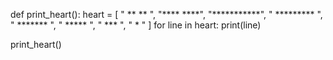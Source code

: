 def print_heart():
    heart = [
        "  **     **  ",
        "****   ****",
        "***********",
        " ********* ",
        "  *******  ",
        "   *****   ",
        "    ***    ",
        "     *     "
    ]
    for line in heart:
        print(line)

print_heart()
